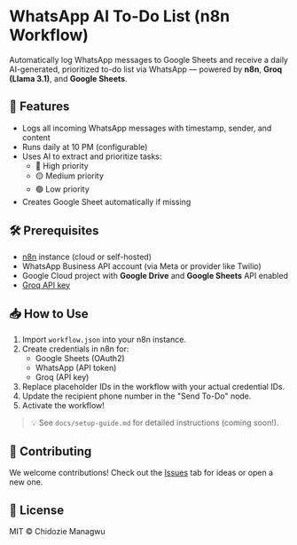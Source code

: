 # WhatsApp AI To-Do List (n8n Workflow)

Automatically log WhatsApp messages to Google Sheets and receive a daily AI-generated, prioritized to-do list via WhatsApp — powered by **n8n**, **Groq (Llama 3.1)**, and **Google Sheets**.

## 🌟 Features
- Logs all incoming WhatsApp messages with timestamp, sender, and content
- Runs daily at 10 PM (configurable)
- Uses AI to extract and prioritize tasks:
  - 🔴 High priority
  - 🟡 Medium priority
  - 🟢 Low priority
- Creates Google Sheet automatically if missing

## 🛠️ Prerequisites
- [n8n](https://n8n.io/) instance (cloud or self-hosted)
- WhatsApp Business API account (via Meta or provider like Twilio)
- Google Cloud project with **Google Drive** and **Google Sheets** API enabled
- [Groq API key](https://console.groq.com/)

## 📥 How to Use
1. Import `workflow.json` into your n8n instance.
2. Create credentials in n8n for:
   - Google Sheets (OAuth2)
   - WhatsApp (API token)
   - Groq (API key)
3. Replace placeholder IDs in the workflow with your actual credential IDs.
4. Update the recipient phone number in the "Send To-Do" node.
5. Activate the workflow!

> 💡 See `docs/setup-guide.md` for detailed instructions (coming soon!).

## 🤝 Contributing
We welcome contributions! Check out the [Issues](https://github.com/chidoziemanagwu/whatsapp-todo-ai/issues) tab for ideas or open a new one.

## 📄 License
MIT © Chidozie Managwu
